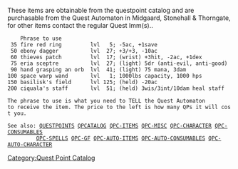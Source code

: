 These items are obtainable from the questpoint catalog and are
purchasable from the Quest Automaton in Midgaard, Stonehall & Thorngate,
for other items contact the regular Quest Imm(s)..

`    Phrase to use`  
` 35 fire red ring         lvl   5; -5ac, +1save`  
` 50 ebony dagger          lvl  27; +3/+3, -10ac`  
` 60 thieves patch         lvl  17; (wrist) +3hit, -2ac, +1dex`  
` 75 eria sceptre          lvl  27; (light) 5dr (anti-evil, anti-good)`  
` 90 hand grasping an orb  lvl  41; (light) 75 mana, 3dam`  
`100 space warp wand       lvl   1; 1000lbs capacity, 1000 hps`  
`150 basilisk's field      lvl 125; (held) -20ac`  
`200 ciquala's staff       lvl  51; (held) 3wis/3int/10dam heal staff`  
  
`The phrase to use is what you need to TELL the Quest Automaton`  
`to receive the item. The price to the left is how many QPs it will cost you.`  
  
`See also: `[`QUESTPOINTS`](Quest_Points "wikilink")` `[`QPCATALOG`](Quest_Point_Catalog "wikilink")` `[`QPC-ITEMS`](Quest_Point_Catalog_-_Items "wikilink")` `[`QPC-MISC`](Quest_Point_Catalog_-_Misc "wikilink")` `[`QPC-CHARACTER`](Quest_Point_Catalog_-_Character "wikilink")` `[`QPC-CONSUMABLES`](Quest_Point_Catalog_-_Consumables "wikilink")  
`         `[`QPC-SPELLS`](Quest_Point_Catalog_-_Spells "wikilink")` `[`QPC-GF`](Quest_Point_Catalog_-_Grandfathered "wikilink")` `[`QPC-AUTO-ITEMS`](Quest_Point_Catalog_-_Auto_Items "wikilink")` `[`QPC-AUTO-CONSUMABLES`](Quest_Point_Catalog_-_Auto_Consumables "wikilink")` `[`QPC-AUTO-CHARACTER`](Quest_Point_Catalog_-_Auto_Character "wikilink")

[Category:Quest Point Catalog](Category:Quest_Point_Catalog "wikilink")
